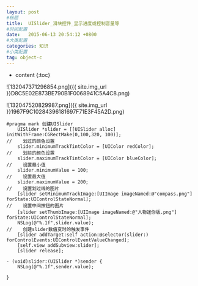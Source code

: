 ```yaml
---
layout: post
#标题
title:  UISlider_滑块控件_显示进度或控制音量等
#时间配置
date:   2015-06-13 20:54:12 +0800
#大类配置
categories: 知识
#小类配置
tag: object-c
---
```


* content
{:toc}

![132047371296854.png]({{ site.img_url }}D8C5E02E873BE790B1F0068941C5A4C8.png)

![132047520829987.png]({{ site.img_url }}1967F9C10284396181697F71E3F45A2D.png)


```objc
#pragma mark 创建UISlider
    UISlider *slider = [[UISlider alloc] initWithFrame:CGRectMake(0,100,320, 100)];
//    划过的颜色设置
    slider.minimumTrackTintColor = [UIColor redColor];
//    划前的颜色设置
    slider.maximumTrackTintColor = [UIColor blueColor];
//    设置最小值
    slider.minimumValue = 100;
//    设置最大值
    slider.maximumValue = 200;
//    设置划过线的图片
    [slider setMinimumTrackImage:[UIImage imageNamed:@"compass.png"] forState:UIControlStateNormal];
//    设置中间按钮的图片
    [slider setThumbImage:[UIImage imageNamed:@"人物迷你版.png"] forState:UIControlStateNormal];
    NSLog(@"%.1f",slider.value);
//    创建slider数值变时的触发事件
    [slider addTarget:self action:@selector(slider:) forControlEvents:UIControlEventValueChanged];
    [self.view addSubview:slider];
    [slider release];

- (void)slider:(UISlider *)sender {
    NSLog(@"%.1f",sender.value);
    
}
```